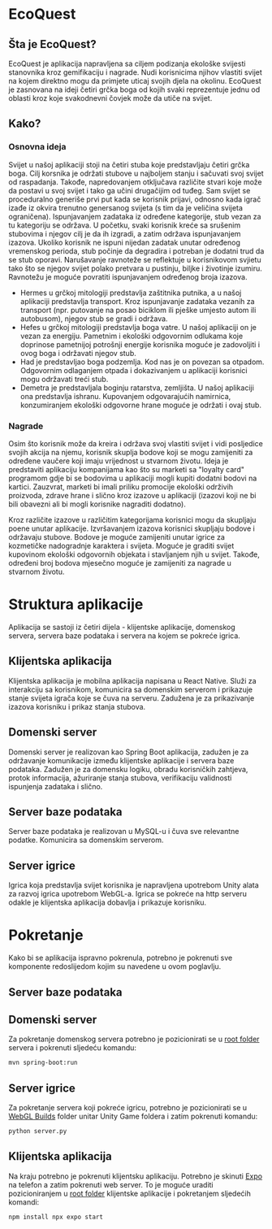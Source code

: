 # EcoQuest

###

## Šta je EcoQuest?
EcoQuest je aplikacija napravljena sa ciljem podizanja ekološke svijesti stanovnika kroz gemifikaciju i nagrade. Nudi korisnicima njihov vlastiti svijet na kojem direktno mogu da primjete uticaj svojih djela na okolinu. EcoQuest je zasnovana na ideji četiri grčka boga od kojih svaki reprezentuje jednu od oblasti kroz koje svakodnevni čovjek može da utiče na svijet.

## Kako?
### Osnovna ideja
Svijet u našoj aplikaciji stoji na četiri stuba koje predstavljaju četiri grčka boga. Cilj korsnika je održati stubove u najboljem stanju i sačuvati svoj svijet od raspadanja. Takođe, napredovanjem otključava različite stvari koje može da postavi u svoj svijet i tako ga učini drugačijim od tuđeg. Sam svijet se proceduralno generiše prvi put kada se korisnik prijavi, odnosno kada igrač izađe iz okvira trenutno genersanog svijeta (s tim da je veličina svijeta ograničena). Ispunjavanjem zadataka iz određene kategorije, stub vezan za tu kategoriju se održava. U početku, svaki korisnik kreće sa srušenim stubovima i njegov cilj je da ih izgradi, a zatim održava ispunjavanjem izazova. Ukoliko korisnik ne ispuni nijedan zadatak unutar određenog vremenskog perioda, stub počinje da degradira i potreban je dodatni trud da se stub oporavi. Narušavanje ravnoteže se reflektuje u korisnikovom svjietu tako što se njegov svijet polako pretvara u pustinju, biljke i životinje izumiru. Ravnotežu je moguće povratiti ispunjavanjem određenog broja izazova.

* Hermes u grčkoj mitologiji predstavlja zaštitnika putnika, a u našoj aplikaciji predstavlja transport. Kroz ispunjavanje zadataka vezanih za transport (npr. putovanje na posao biciklom ili pješke umjesto autom ili autobusom), njegov stub se gradi i održava.
* Hefes u grčkoj mitologiji predstavlja boga vatre. U našoj aplikaciji on je vezan za energiju. Pametnim i ekološki odgovornim odlukama koje doprinose pametnijoj potrošnji energije korisnika moguće je zadovoljiti i ovog boga i održavati njegov stub.
* Had je predstavljao boga podzemlja. Kod nas je on povezan sa otpadom. Odgovornim odlaganjem otpada i dokazivanjem u aplikaciji korisnici mogu održavati treći stub.
* Demetra je predstavljala boginju ratarstva, zemljišta. U našoj aplikaciji ona predstavlja ishranu. Kupovanjem odgovarajućih namirnica, konzumiranjem ekološki odgovorne hrane moguće je održati i ovaj stub.

### Nagrade
Osim što korisnik može da kreira i održava svoj vlastiti svijet i vidi posljedice svojih akcija na njemu, korisnik skuplja bodove koji se mogu zamijeniti za određene vaučere koji imaju vrijednost u stvarnom životu. Ideja je predstaviti aplikaciju kompanijama kao što su marketi sa "loyalty card" programom gdje bi se bodovima u aplikaciji mogli kupiti dodatni bodovi na kartici. Zauzvrat, marketi bi imali priliku promocije ekološki održivih proizvoda, zdrave hrane i slično kroz izazove u aplikaciji (izazovi koji ne bi bili obavezni ali bi mogli korisnike nagraditi dodatno).

Kroz različite izazove u različitim kategorijama korisnici mogu da skupljaju poene unutar aplikacije. Izvršavanjem izazova korisnici skupljaju bodove i održavaju stubove. Bodove je moguće zamijeniti unutar igrice za kozmetičke nadogradnje karaktera i svijeta. Moguće je graditi svijet kupovinom ekološki odgovornih objekata i stavljanjem njih u svijet. Takođe, određeni broj bodova mjesečno moguće je zamijeniti za nagrade u stvarnom životu.

# Struktura aplikacije
Aplikacija se sastoji iz četiri dijela - klijentske aplikacije, domenskog servera, servera baze podataka i servera na kojem se pokreće igrica.

## Klijentska aplikacija
Klijentska aplikacija je mobilna aplikacija napisana u React Native. Služi za interakciju sa korisnikom, komunicira sa domenskim serverom i prikazuje stanje svijeta igrača koje se čuva na serveru. Zadužena je za prikazivanje izazova korisniku i prikaz stanja stubova.

## Domenski server
Domenski server je realizovan kao Spring Boot aplikacija, zadužen je za održavanje komunikacije između klijentske aplikacije i servera baze podataka. Zadužen je za domensku logiku, obradu korisničkih zahtjeva, protok informacija, ažuriranje stanja stubova, verifikaciju validnosti ispunjenja zadataka i slično.

## Server baze podataka
Server baze podataka je realizovan u MySQL-u i čuva sve relevantne podatke. Komunicira sa domenskim serverom.

## Server igrice
Igrica koja predstavlja svijet korisnika je napravljena upotrebom Unity alata za razvoj igrica upotrebom WebGL-a. Igrica se pokreće na http serveru odakle je klijentska aplikacija dobavlja i prikazuje korisniku.


# Pokretanje
Kako bi se aplikacija ispravno pokrenula, potrebno je pokrenuti sve komponente redoslijedom kojim su navedene u ovom poglavlju.

## Server baze podataka

## Domenski server
Za pokretanje domenskog servera potrebno je pozicionirati se u [root folder](https://github.com/Chameleeon/BEST_Hackathon/tree/main/server) servera i pokrenuti sljedeću komandu:
```bash
mvn spring-boot:run
```

## Server igrice
Za pokretanje servera koji pokreće igricu, potrebno je pozicionirati se u [WebGL Builds](https://github.com/Chameleeon/BEST_Hackathon/tree/main/Unity%20Game/WebGL%20Builds) folder unitar Unity Game foldera i zatim pokrenuti komandu:
```bash
python server.py
```

## Klijentska aplikacija
Na kraju potrebno je pokrenuti klijentsku aplikaciju. Potrebno je skinuti [Expo](https://expo.dev/go) na telefon a zatim pokrenuti web server. To je moguće uraditi pozicioniranjem u [root folder](https://github.com/Chameleeon/BEST_Hackathon/tree/main/FrontEnd) klijentske aplikacije i pokretanjem sljedećih komandi:
```bash
npm install npx expo start
```





